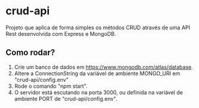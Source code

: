 # crud-api
Projeto que aplica de forma simples os métodos CRUD através de uma API Rest desenvolvida com Express e MongoDB.

## Como rodar?
1. Crie um banco de dados em https://www.mongodb.com/atlas/database.
2. Altere a ConnectionString da variável de ambiente MONGO_URI em "crud-api/config.env"
3. Rode o comando "npm start".
4. O servidor está escutando na porta 3000, ou definida na variável de ambiente PORT de "crud-api/config.env".
